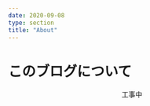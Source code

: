 ```yaml
---
date: 2020-09-08
type: section
title: "About"
---
```


# このブログについて

<div style="text-align: center;">
工事中
</div>
